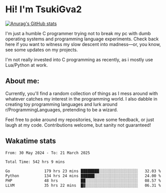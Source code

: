 # Hi! I'm TsukiGva2

[![Anurag's GitHub stats](https://github-readme-stats.vercel.app/api?username=tsukigva2&theme=gruvbox&show_icons=true)](https://github.com/anuraghazra/github-readme-stats)

I'm just a humble C programmer trying not to break my pc with dumb operating systems and programming language experiments. Check back here if you want to witness my slow descent into madness—or, you know, see some updates on my projects.

I'm not really invested into C programming as recently, as i mostly use Lua/Python at work.

## About me:

Currently, you'll find a random collection of things as I mess around with whatever catches my interest in the programming world. I also dabble in creating toy programming languages and lurk around r/ProgrammingLanguages, pretending to be a wizard.

Feel free to poke around my repositories, leave some feedback, or just laugh at my code. Contributions welcome, but sanity not guaranteed!


## Wakatime stats
<!--START_SECTION:waka-->

```txt
From: 30 May 2024 - To: 21 March 2025

Total Time: 542 hrs 9 mins

Go               179 hrs 23 mins ████████░░░░░░░░░░░░░░░░░   32.03 %
Python           134 hrs 24 mins ██████░░░░░░░░░░░░░░░░░░░   24.00 %
PHP              48 hrs          ██░░░░░░░░░░░░░░░░░░░░░░░   08.57 %
LLVM             35 hrs 22 mins  █▓░░░░░░░░░░░░░░░░░░░░░░░   06.31 %
```

<!--END_SECTION:waka-->
